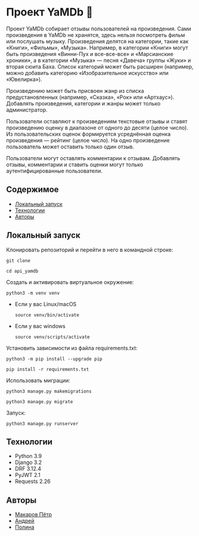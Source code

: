 # Проект YaMDb :movie_camera:

Проект YaMDb собирает отзывы пользователей на произведения. Сами произведения в YaMDb не хранятся, здесь нельзя посмотреть фильм или послушать музыку.
Произведения делятся на категории, такие как «Книги», «Фильмы», «Музыка». Например, в категории «Книги» могут быть произведения «Винни-Пух и все-все-все» и «Марсианские хроники», а в категории «Музыка» — песня «Давеча» группы «Жуки» и вторая сюита Баха. Список категорий может быть расширен (например, можно добавить категорию «Изобразительное искусство» или «Ювелирка»). 

Произведению может быть присвоен жанр из списка предустановленных (например, «Сказка», «Рок» или «Артхаус»). 
Добавлять произведения, категории и жанры может только администратор.

Пользователи оставляют к произведениям текстовые отзывы и ставят произведению оценку в диапазоне от одного до десяти (целое число). Из пользовательских оценок формируется усреднённая оценка произведения — рейтинг (целое число). На одно произведение пользователь может оставить только один отзыв.

Пользователи могут оставлять комментарии к отзывам.
Добавлять отзывы, комментарии и ставить оценки могут только аутентифицированные пользователи.

## Содержимое
* [Локальный запуск](#локальный-запуск)
* [Технологии](#технологии)
* [Авторы](#авторы)


## Локальный запуск
Клонировать репозиторий и перейти в него в командной строке:

```
git clone 
```

```
cd api_yamdb
```

Cоздать и активировать виртуальное окружение:

```
python3 -m venv venv
```

* Если у вас Linux/macOS

    ```
    source venv/bin/activate
    ```

* Если у вас windows

    ```
    source venv/scripts/activate
    ```

Установить зависимости из файла requirements.txt:

```
python3 -m pip install --upgrade pip
```

```
pip install -r requirements.txt
```

Использовать миграции:

```
python3 manage.py makemigrations
```

```
python3 manage.py migrate
```

Запуск:

```
python3 manage.py runserver
```

## Технологии
- Python 3.9
- Django 3.2
- DRF 3.12.4
- PyJWT 2.1
- Requests 2.26

## Авторы
* [Макаров Пётр](https://github.com/MakarovPetr2004)
* [Андрей](https://github.com/Andrey-66)
* [Полина](https://github.com/PolinaB2705)
